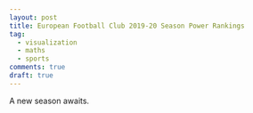 ```yaml
---
layout: post
title: European Football Club 2019-20 Season Power Rankings
tag:
  - visualization
  - maths
  - sports
comments: true
draft: true
---
```


A new season awaits.

<object type="image/svg+xml" data="https://shawenyao.github.io/Who-is-number-1/output/footbal_2019_2020/European_Football_Club_2019_20_Season_Power_Rankings.svg" style="width:100%;height:100%;"></object>

<!--
![European Football Club Power Rankings - Colley's Method](https://shawenyao.github.io/Who-is-number-1/output/footbal_2019_2020/European_Football_Club_2019_20_Season_Power_Rankings.svg)
-->
